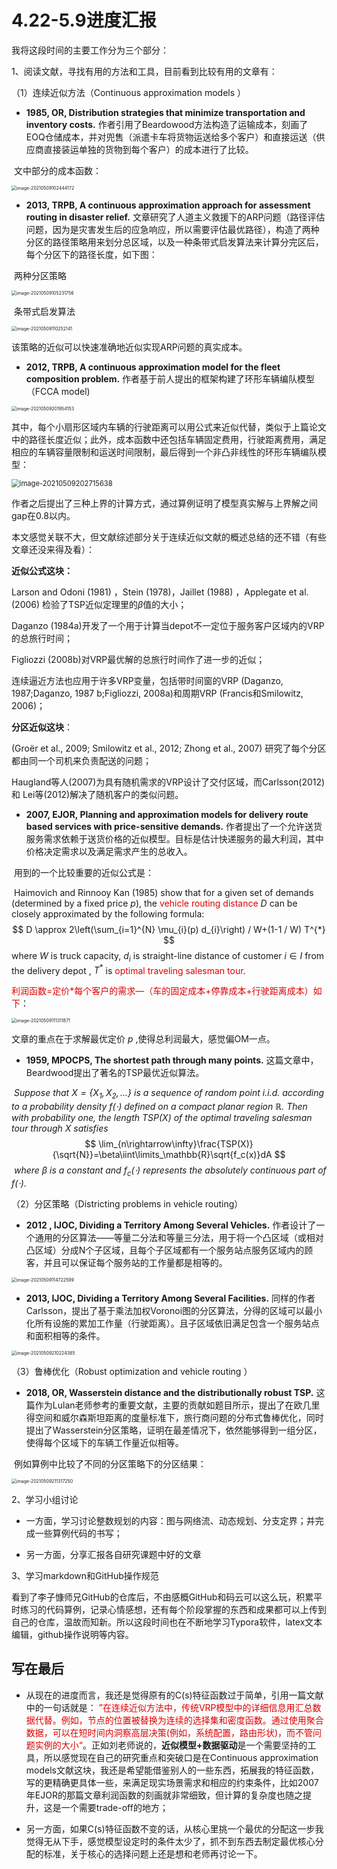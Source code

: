# 4.22-5.9进度汇报

我将这段时间的主要工作分为三个部分：

1、阅读文献，寻找有用的方法和工具，目前看到比较有用的文章有：

（1）连续近似方法（Continuous approximation models  ）

- **1985, OR, Distribution strategies that minimize transportation and inventory costs.**  作者引用了Beardowood方法构造了运输成本，刻画了EOQ仓储成本，并对兜售（派遣卡车将货物运送给多个客户）和直接运送（供应商直接装运单独的货物到每个客户）的成本进行了比较。

​      文中部分的成本函数：

<img src="C:\Users\wmh\AppData\Roaming\Typora\typora-user-images\image-20210509102444172.png" alt="image-20210509102444172" style="zoom:50%;" />





- **2013, TRPB, A continuous approximation approach for assessment routing in disaster relief.**  文章研究了人道主义救援下的ARP问题（路径评估问题，因为是灾害发生后的应急响应，所以需要评估最优路径），构造了两种分区的路径策略用来划分总区域，以及一种条带式启发算法来计算分完区后，每个分区下的路径长度，如下图：

​               两种分区策略

<img src="C:\Users\wmh\AppData\Roaming\Typora\typora-user-images\image-20210509105231756.png" alt="image-20210509105231756" style="zoom:50%;" />

​                条带式启发算法

<img src="C:\Users\wmh\AppData\Roaming\Typora\typora-user-images\image-20210509110252141.png" alt="image-20210509110252141" style="zoom:50%;" />

  该策略的近似可以快速准确地近似实现ARP问题的真实成本。





- **2012, TRPB, A continuous approximation model for the fleet composition problem.**  作者基于前人提出的框架构建了环形车辆编队模型（FCCA model)

<img src="C:\Users\wmh\AppData\Roaming\Typora\typora-user-images\image-20210509201954153.png" alt="image-20210509201954153" style="zoom:50%;" />

其中，每个小扇形区域内车辆的行驶距离可以用公式来近似代替，类似于上篇论文中的路径长度近似；此外，成本函数中还包括车辆固定费用，行驶距离费用，满足相应的车辆容量限制和运送时间限制，最后得到一个非凸非线性的环形车辆编队模型：

<img src="C:\Users\wmh\AppData\Roaming\Typora\typora-user-images\image-20210509202715638.png" alt="image-20210509202715638" style="zoom: 80%;" />

作者之后提出了三种上界的计算方式，通过算例证明了模型真实解与上界解之间gap在0.8以内。

本文感觉关联不大，但文献综述部分关于连续近似文献的概述总结的还不错（有些文章还没来得及看）：

**近似公式这块：**

Larson and Odoni (1981) ，Stein (1978)，Jaillet (1988) ，Applegate et al. (2006) 检验了TSP近似定理里的$\beta$值的大小；

Daganzo (1984a)开发了一个用于计算当depot不一定位于服务客户区域内的VRP的总旅行时间；

Figliozzi (2008b)对VRP最优解的总旅行时间作了进一步的近似；

连续逼近方法也应用于许多VRP变量，包括带时间窗的VRP (Daganzo, 1987;Daganzo, 1987 b;Figliozzi, 2008a)和周期VRP (Francis和Smilowitz, 2006)；

**分区近似这块**：

(Groër et al., 2009; Smilowitz et al., 2012; Zhong et al., 2007)  研究了每个分区都由同一个司机来负责配送的问题；

Haugland等人(2007)为具有随机需求的VRP设计了交付区域，而Carlsson(2012)和 Lei等(2012)解决了随机客户的类似问题。





- **2007, EJOR, Planning and approximation models for delivery route based services with price-sensitive demands.** 作者提出了一个允许送货服务需求依赖于送货价格的近似模型。目标是估计快递服务的最大利润，其中价格决定需求以及满足需求产生的总收入。

​      用到的一个比较重要的近似公式是：

​      Haimovich and Rinnooy Kan (1985) show that for a given set of demands (determined by a fixed price $p$), the <font color="#dd0000">vehicle routing distance</font>  $D$ can be closely approximated by the following formula:  
$$
D \approx 2\left(\sum_{i=1}^{N} \mu_{i}(p) d_{i}\right) / W+(1-1 / W) T^{*}
$$
where $W$ is truck capacity, $d_i$ is straight-line distance of customer $i\in I$ from the delivery depot , $T^*$ is <font color="#dd0000">optimal traveling salesman tour</font>.

<font color="#dd0000">利润函数=定价*每个客户的需求—（车的固定成本+停靠成本+行驶距离成本）如下</font>：

<img src="C:\Users\wmh\AppData\Roaming\Typora\typora-user-images\image-20210509111311871.png" alt="image-20210509111311871" style="zoom:50%;" />

文章的重点在于求解最优定价 $p$ ,使得总利润最大，感觉偏OM一点。





- **1959, MPOCPS, The shortest path through many points.**   这篇文章中，Beardwood提出了著名的TSP最优近似算法。

​        *Suppose that $X=\{X_1,X_2,...\}$ is a sequence of random point $i.i.d.$ according to a probability density $f(\cdot)$ defined on a compact planar region $\mathbb{R}$. Then with probability one, the length $TSP(X)$ of the optimal traveling salesman tour through $X$ satisfies* 
$$
\lim_{n\rightarrow\infty}\frac{TSP(X)}{\sqrt{N}}=\beta\iint\limits_\mathbb{R}\sqrt{f_c(x)}dA
$$
​    *where $\beta$ is a constant and $f_c(\cdot)$ represents the absolutely continuous part of $f(\cdot)$.*





（2）分区策略（Districting problems in vehicle routing）  

- **2012 , IJOC, Dividing a Territory Among Several Vehicles.**  作者设计了一个通用的分区算法——等量二分法和等量三分法，用于将一个凸区域（或相对凸区域）分成N个子区域，且每个子区域都有一个服务站点服务区域内的顾客，并且可以保证每个服务站的工作量都是相等的。

<img src="C:\Users\wmh\AppData\Roaming\Typora\typora-user-images\image-20210509114722599.png" alt="image-20210509114722599" style="zoom:50%;" />



- **2013, IJOC, Dividing a Territory Among Several Facilities.** 同样的作者Carlsson，提出了基于乘法加权Voronoi图的分区算法，分得的区域可以最小化所有设施的累加工作量（行驶距离）。且子区域依旧满足包含一个服务站点和面积相等的条件。

<img src="C:\Users\wmh\AppData\Roaming\Typora\typora-user-images\image-20210509210224385.png" alt="image-20210509210224385" style="zoom:50%;" />





（3）鲁棒优化（Robust optimization and vehicle routing  ）

- **2018, OR, Wasserstein distance and the distributionally robust TSP.** 这篇作为Lulan老师参考的重要文献，主要的贡献如题目所示，提出了在欧几里得空间和威尔森斯坦距离的度量标准下，旅行商问题的分布式鲁棒优化，同时提出了Wasserstein分区策略，证明在最差情况下，依然能够得到一组分区，使得每个区域下的车辆工作量近似相等。

​       例如算例中比较了不同的分区策略下的分区结果：

<img src="C:\Users\wmh\AppData\Roaming\Typora\typora-user-images\image-20210509211317250.png" alt="image-20210509211317250" style="zoom:50%;" />

2、学习小组讨论

- 一方面，学习讨论整数规划的内容：图与网络流、动态规划、分支定界；并完成一些算例代码的书写；

- 另一方面，分享汇报各自研究课题中好的文章



3、学习markdown和GitHub操作规范

看到了李子慷师兄GitHub的仓库后，不由感概GitHub和码云可以这么玩，积累平时练习的代码算例，记录心情感想，还有每个阶段掌握的东西和成果都可以上传到自己的仓库，温故而知新。所以这段时间也在不断地学习Typora软件，latex文本编辑，github操作说明等内容。



## 写在最后

- 从现在的进度而言，我还是觉得原有的C(s)特征函数过于简单，引用一篇文献中的一句话就是： <font color="#dd0000">”在连续近似方法中，传统VRP模型中的详细信息用汇总数据代替。例如，节点的位置被替换为连续的选择集和密度函数。通过使用聚合数据，可以在短时间内洞察高层决策(例如，系统配置，路由形状)，而不管问题实例的大小“</font>。正如刘老师说的，**近似模型+数据驱动**是一个需要坚持的工具，所以感觉现在自己的研究重点和突破口是在Continuous approximation models文献这块，我还是希望能借鉴别人的一些东西，拓展我的特征函数，写的更精确更具体一些，来满足现实场景需求和相应的约束条件，比如2007年EJOR的那篇文章利润函数的刻画就非常细致，但计算的复杂度也随之提升，这是一个需要trade-off的地方；

- 另一方面，如果C(s)特征函数不变的话，从核心里挑一个最优的分配这一步我觉得无从下手，感觉模型设定时的条件太少了，抓不到东西去制定最优核心分配的标准，关于核心的选择问题上还是想和老师再讨论一下。

